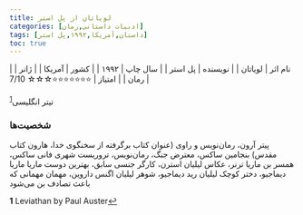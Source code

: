 ```yaml
---
title: لویاتان از پل استر
categories: [ادبیات داستانی,رمان]
tags: [داستان,آمریکا,۱۹۹۲,پل استر]
toc: true
---
```


| نام اثر | لویاتان |
| نویسنده | پل استر |
| سال چاپ | ۱۹۹۲  |
| کشور | آمریکا  |
| ژانر | رمان   |
| امتیاز | ⭐⭐⭐⭐⭐⭐⭐☆☆☆ 7/10  |


تیتر انگلیسی<sup id="a1">[1](#f1)</sup>


### شخصیت‌ها

پیتر آرون، رمان‌نویس و راوی (عنوان کتاب برگرفته از سخنگوی خدا، هارون کتاب مقدس)
بنجامین ساکس، معترض جنگ، رمان‌نویس، تروریست شهری
فانی ساکس، همسر بن
ماریا ترنر، عکاس
لیلیان استرن، کارگر جنسی سابق، بهترین دوست ماریا
ماریا دیماجیو، دختر کوچک لیلیان
رید دیماجیو، شوهر لیلیان
اگنس داروین، مهمان مهمانی که باعث تصادف بن می‌شود


<b id="f1">1</b> <span class="footnote">Leviathan by Paul Auster</span>[↩](#a1)
